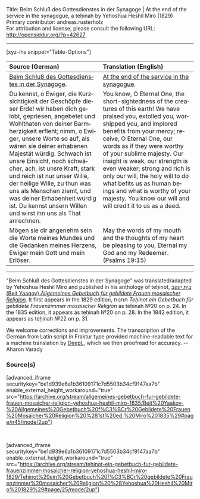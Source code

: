 <html>
<head></head>
<body>
Title: Beim Schluß des Gottesdienstes in der Synagoge | At the end of the service in the synagogue, a teḥinah by Yehoshua Heshil Miro (1829)<br />
Primary contributor: andreas.rusterholz<br />
For attribution and license, please consult the following URL: <a href="http://opensiddur.org/?p=42627">http://opensiddur.org/?p=42627</a>
<p />
<hr />

[xyz-ihs snippet="Table-Options"]<table style="margin-left: auto; margin-right: auto;" class="draggable">
<thead><tr><th id="x" style="text-align: left;">Source (German)</th><th style="text-align: left;">Translation (English)</th></tr></thead>
<tbody>
<tr><td style="vertical-align:top;">
<div class="german" lang="de">
<u>Beim Schluß des Gottesdienstes in der Synagoge</u>.
</div></td>

<td style="vertical-align:top;">
<div class="english" lang="en">
<u>At the end of the service in the synagogue</u>.
</div></td></tr>


<tr><td style="vertical-align:top;">
<div class="german" lang="de">
Du kennst, o Ewiger, die Kurzsichtigkeit der Geschöpfe dieser Erde! wir haben dich gelobt, gepriesen, angebetet und Wohlthaten von deiner Barmherzigkeit erfleht; nimm, o Ewiger, unsere Worte so auf, als wären sie deiner erhabenen Majestät würdig. Schwach ist unsre Einsicht, noch schwächer, ach, ist unsre Kraft; stark und reich ist nur unser Wille, der heilige Wille, zu thun was uns als Menschen ziemt, und was deiner Erhabenheit würdig ist. Du kennst unsern Willen und wirst ihn uns als That anrechnen. 
</div></td>

<td style="vertical-align:top;">
<div class="english" lang="en">
You know, O Eternal One, the short-sightedness of the creatures of this earth! We have praised you, extolled you, worshipped you, and implored benefits from your mercy; receive, O Eternal One, our words as if they were worthy of your sublime majesty. Our insight is weak, our strength is even weaker; strong and rich is only our will, the holy will to do what befits us as human beings and what is worthy of your majesty. You know our will and will credit it to us as a deed. 
</div></td></tr>


<tr><td style="vertical-align:top;">
<div class="german" lang="de">
Mögen sie dir angenehm sein die Worte meines Mundes und die Gedanken meines Herzens, Ewiger mein Gott und mein Erlöser.
</div></td>

<td style="vertical-align:top;">
<div class="english" lang="en">
May the words of my mouth and the thoughts of my heart be pleasing to you, Eternal my God and my Redeemer. <span class="citation">(Psalms 19:15)</span>
</div></td></tr>
</tbody></table>

<hr />

"Beim Schluß des Gottesdienstes in der Synagoge" was translated/adapted by Yehoshua Heshil Miro and published in his anthology of teḥinot, <a href="/?p=41365">בית יעקב (Beit Yaaqov) <em>Allgemeines Gebetbuch für gebildete Frauen mosaischer Religion</em></a>. It first appears in the 1829 edition, תחנות <em>Teḥinot ein Gebetbuch für gebildete Frauenzimmer mosaischer Religion</em> as teḥinah №20 on p. 24. In the 1835 edition, it appears as teḥinah №20 on p. 28. In the 1842 edition, it appears as teḥinah №22 on p. 31.

We welcome corrections and improvements. The transcription of the German from Latin script in Fraktur type provided machine-readable text for a machine translation by <a href="https://www.deepl.com/en/translator">DeepL</a>, which we then proofread for accuracy. --Aharon Varady
 

<h3>Source(s)</h3>

[advanced_iframe securitykey="be1d939e6a1b36109171c7d5503b34cf9147aa7b" enable_external_height_workaround="true" src="https://archive.org/stream/allgemeines-gebetbuch-fur-gebildete-frauen-mosaicher-religion-yehoshua-heshil-miro-1835/Beit%20Yaakov-%20Allgemeines%20Gebetbuch%20f%C3%BCr%20Gebildete%20Frauen%20Mosaicher%20Religion%20%281st%20ed.%20Miro%201835%29#page/n45/mode/2up"]
 
&nbsp;

[advanced_iframe securitykey="be1d939e6a1b36109171c7d5503b34cf9147aa7b" enable_external_height_workaround="true" src="https://archive.org/stream/tehinot-ein-gebetbuch-fur-gebildete-frauenzimmer-mosaicher-religion-yehoshua-heshil-miro-1829/Tehinot%20ein%20Gebetbuch%20f%C3%BCr%20gebildete%20Frauenzimmer%20mosaicher%20Religion%20%28Yehoshua%20Heshil%20Miro%201829%29#page/25/mode/2up"]

&nbsp;
</body>
</html>